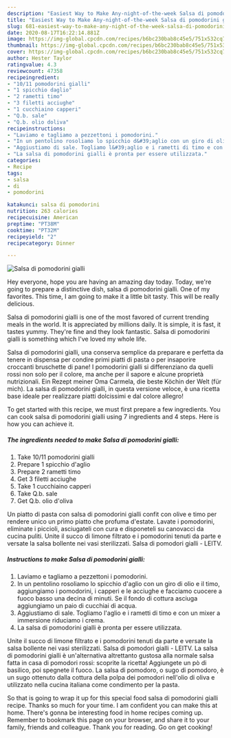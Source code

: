 ```yaml
---
description: "Easiest Way to Make Any-night-of-the-week Salsa di pomodorini gialli"
title: "Easiest Way to Make Any-night-of-the-week Salsa di pomodorini gialli"
slug: 681-easiest-way-to-make-any-night-of-the-week-salsa-di-pomodorini-gialli
date: 2020-08-17T16:22:14.881Z
image: https://img-global.cpcdn.com/recipes/b6bc230bab8c45e5/751x532cq70/salsa-di-pomodorini-gialli-recipe-main-photo.jpg
thumbnail: https://img-global.cpcdn.com/recipes/b6bc230bab8c45e5/751x532cq70/salsa-di-pomodorini-gialli-recipe-main-photo.jpg
cover: https://img-global.cpcdn.com/recipes/b6bc230bab8c45e5/751x532cq70/salsa-di-pomodorini-gialli-recipe-main-photo.jpg
author: Hester Taylor
ratingvalue: 4.3
reviewcount: 47358
recipeingredient:
- "10/11 pomodorini gialli"
- "1 spicchio daglio"
- "2 rametti timo"
- "3 filetti acciughe"
- "1 cucchiaino capperi"
- "Q.b. sale"
- "Q.b. olio doliva"
recipeinstructions:
- "Laviamo e tagliamo a pezzettoni i pomodorini."
- "In un pentolino rosoliamo lo spicchio d&#39;aglio con un giro di olio e il timo, aggiungiamo i pomodorini, i capperi e le acciughe e facciamo cuocere a fuoco basso una decina di minuti. Se il fondo di cottura asciuga aggiungiamo un paio di cucchiai di acqua."
- "Aggiustiamo di sale. Togliamo l&#39;aglio e i rametti di timo e con un mixer a immersione riduciamo i crema."
- "La salsa di pomodorini gialli è pronta per essere utilizzata."
categories:
- Recipe
tags:
- salsa
- di
- pomodorini

katakunci: salsa di pomodorini 
nutrition: 263 calories
recipecuisine: American
preptime: "PT38M"
cooktime: "PT32M"
recipeyield: "2"
recipecategory: Dinner

---
```



![Salsa di pomodorini gialli](https://img-global.cpcdn.com/recipes/b6bc230bab8c45e5/751x532cq70/salsa-di-pomodorini-gialli-recipe-main-photo.jpg)

Hey everyone, hope you are having an amazing day today. Today, we're going to prepare a distinctive dish, salsa di pomodorini gialli. One of my favorites. This time, I am going to make it a little bit tasty. This will be really delicious.

Salsa di pomodorini gialli is one of the most favored of current trending meals in the world. It is appreciated by millions daily. It is simple, it is fast, it tastes yummy. They're fine and they look fantastic. Salsa di pomodorini gialli is something which I've loved my whole life.

Salsa di pomodorini gialli, una conserva semplice da preparare e perfetta da tenere in dispensa per condire primi piatti di pasta o per insaporire croccanti bruschette di pane! I pomodorini gialli si differenziano da quelli rossi non solo per il colore, ma anche per il sapore e alcune proprietà nutrizionali. Ein Rezept meiner Oma Carmela, die beste Köchin der Welt (für mich). La salsa di pomodorini gialli, in questa versione veloce, è una ricetta base ideale per realizzare piatti dolcissimi e dal colore allegro!


To get started with this recipe, we must first prepare a few ingredients. You can cook salsa di pomodorini gialli using 7 ingredients and 4 steps. Here is how you can achieve it.

<!--inarticleads1-->

##### The ingredients needed to make Salsa di pomodorini gialli:

1. Take 10/11 pomodorini gialli
1. Prepare 1 spicchio d&#39;aglio
1. Prepare 2 rametti timo
1. Get 3 filetti acciughe
1. Take 1 cucchiaino capperi
1. Take Q.b. sale
1. Get Q.b. olio d&#39;oliva


Un piatto di pasta con salsa di pomodorini gialli confit con olive e timo per rendere unico un primo piatto che profuma d&#39;estate. Lavate i pomodorini, eliminate i piccioli, asciugateli con cura e disponeteli su canovacci da cucina puliti. Unite il succo di limone filtrato e i pomodorini tenuti da parte e versate la salsa bollente nei vasi sterilizzati. Salsa di pomodori gialli - LEITV. 

<!--inarticleads2-->

##### Instructions to make Salsa di pomodorini gialli:

1. Laviamo e tagliamo a pezzettoni i pomodorini.
1. In un pentolino rosoliamo lo spicchio d&#39;aglio con un giro di olio e il timo, aggiungiamo i pomodorini, i capperi e le acciughe e facciamo cuocere a fuoco basso una decina di minuti. Se il fondo di cottura asciuga aggiungiamo un paio di cucchiai di acqua.
1. Aggiustiamo di sale. Togliamo l&#39;aglio e i rametti di timo e con un mixer a immersione riduciamo i crema.
1. La salsa di pomodorini gialli è pronta per essere utilizzata.


Unite il succo di limone filtrato e i pomodorini tenuti da parte e versate la salsa bollente nei vasi sterilizzati. Salsa di pomodori gialli - LEITV. La salsa di pomodorini gialli è un&#39;alternativa altrettanto gustosa alla normale salsa fatta in casa di pomodori rossi: scoprite la ricetta! Aggiungete un pò di basilico, poi spegnete il fuoco. La salsa di pomodoro, o sugo di pomodoro, è un sugo ottenuto dalla cottura della polpa dei pomodori nell&#39;olio di oliva e utilizzato nella cucina italiana come condimento per la pasta. 

So that is going to wrap it up for this special food salsa di pomodorini gialli recipe. Thanks so much for your time. I am confident you can make this at home. There's gonna be interesting food in home recipes coming up. Remember to bookmark this page on your browser, and share it to your family, friends and colleague. Thank you for reading. Go on get cooking!
